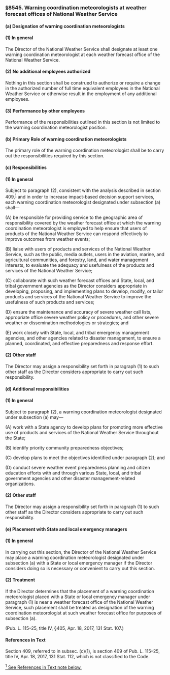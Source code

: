 ### §8545. Warning coordination meteorologists at weather forecast offices of National Weather Service ###

#### (a) Designation of warning coordination meteorologists ####

#### (1) In general ####

The Director of the National Weather Service shall designate at least one warning coordination meteorologist at each weather forecast office of the National Weather Service.

#### (2) No additional employees authorized ####

Nothing in this section shall be construed to authorize or require a change in the authorized number of full time equivalent employees in the National Weather Service or otherwise result in the employment of any additional employees.

#### (3) Performance by other employees ####

Performance of the responsibilities outlined in this section is not limited to the warning coordination meteorologist position.

#### (b) Primary Role of warning coordination meteorologists ####

The primary role of the warning coordination meteorologist shall be to carry out the responsibilities required by this section.

#### (c) Responsibilities ####

#### (1) In general ####

Subject to paragraph (2), consistent with the analysis described in section 409,<sup><a href="#8545_1_target" name="8545_1">1</a></sup> and in order to increase impact-based decision support services, each warning coordination meteorologist designated under subsection (a) shall—

(A) be responsible for providing service to the geographic area of responsibility covered by the weather forecast office at which the warning coordination meteorologist is employed to help ensure that users of products of the National Weather Service can respond effectively to improve outcomes from weather events;

(B) liaise with users of products and services of the National Weather Service, such as the public, media outlets, users in the aviation, marine, and agricultural communities, and forestry, land, and water management interests, to evaluate the adequacy and usefulness of the products and services of the National Weather Service;

(C) collaborate with such weather forecast offices and State, local, and tribal government agencies as the Director considers appropriate in developing, proposing, and implementing plans to develop, modify, or tailor products and services of the National Weather Service to improve the usefulness of such products and services;

(D) ensure the maintenance and accuracy of severe weather call lists, appropriate office severe weather policy or procedures, and other severe weather or dissemination methodologies or strategies; and

(E) work closely with State, local, and tribal emergency management agencies, and other agencies related to disaster management, to ensure a planned, coordinated, and effective preparedness and response effort.

#### (2) Other staff ####

The Director may assign a responsibility set forth in paragraph (1) to such other staff as the Director considers appropriate to carry out such responsibility.

#### (d) Additional responsibilities ####

#### (1) In general ####

Subject to paragraph (2), a warning coordination meteorologist designated under subsection (a) may—

(A) work with a State agency to develop plans for promoting more effective use of products and services of the National Weather Service throughout the State;

(B) identify priority community preparedness objectives;

(C) develop plans to meet the objectives identified under paragraph (2); and

(D) conduct severe weather event preparedness planning and citizen education efforts with and through various State, local, and tribal government agencies and other disaster management-related organizations.

#### (2) Other staff ####

The Director may assign a responsibility set forth in paragraph (1) to such other staff as the Director considers appropriate to carry out such responsibility.

#### (e) Placement with State and local emergency managers ####

#### (1) In general ####

In carrying out this section, the Director of the National Weather Service may place a warning coordination meteorologist designated under subsection (a) with a State or local emergency manager if the Director considers doing so is necessary or convenient to carry out this section.

#### (2) Treatment ####

If the Director determines that the placement of a warning coordination meteorologist placed with a State or local emergency manager under paragraph (1) is near a weather forecast office of the National Weather Service, such placement shall be treated as designation of the warning coordination meteorologist at such weather forecast office for purposes of subsection (a).

(Pub. L. 115–25, title IV, §405, Apr. 18, 2017, 131 Stat. 107.)

#### References in Text ####

Section 409, referred to in subsec. (c)(1), is section 409 of Pub. L. 115–25, title IV, Apr. 18, 2017, 131 Stat. 112, which is not classified to the Code.

[<sup>1</sup> See References in Text note below.](#8545_1)